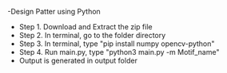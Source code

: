 -Design Patter using Python

- Step 1. Download and Extract the zip file
- Step 2. In terminal, go to the folder directory 
- Step 3. In terminal, type "pip install numpy opencv-python"
- Step 4. Run main.py, type "python3 main.py -m Motif_name"
- Output is generated in output folder

